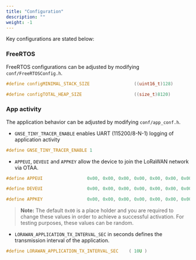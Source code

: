 ```yaml
---
title: "Configuration"
description: ""
weight: -1
---
```


Key configurations are stated below:

### FreeRTOS

FreeRTOS configurations can be adjusted by modifying `conf/FreeRTOSConfig.h`.

```c
#define configMINIMAL_STACK_SIZE                 ((uint16_t)128)

#define configTOTAL_HEAP_SIZE                    ((size_t)8120)
```

### App activity

The application behavior can be adjusted by modifying `conf/app_conf.h`.

- `GNSE_TINY_TRACER_ENABLE` enables UART (115200/8-N-1) logging of application activity

```c
#define GNSE_TINY_TRACER_ENABLE 1
```

- `APPEUI`, `DEVEUI` and `APPKEY` allow the device to join the LoRaWAN network via OTAA.

```c
#define APPEUI                 0x00, 0x00, 0x00, 0x00, 0x00, 0x00, 0x00, 0x00

#define DEVEUI                 0x00, 0x00, 0x00, 0x00, 0x00, 0x00, 0x00, 0x00

#define APPKEY                 0x00, 0x00, 0x00, 0x00, 0x00, 0x00, 0x00, 0x00, 0x00, 0x00, 0x00, 0x00, 0x00, 0x00, 0x00, 0x00
```

> **Note:** The default `0x00` is a place holder and you are required to change these values in order to achieve a successful activation. For testing purposes, these values can be random.

- `LORAWAN_APPLICATION_TX_INTERVAL_SEC` in seconds defines the transmission interval of the application.

```c
#define LORAWAN_APPLICATION_TX_INTERVAL_SEC    ( 10U )
```

